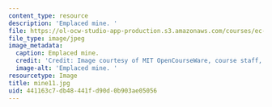 ```yaml
---
content_type: resource
description: 'Emplaced mine. '
file: https://ol-ocw-studio-app-production.s3.amazonaws.com/courses/ec-s06-design-for-demining-spring-2007/441163c7db48441fd90d0b903ae05056_mine11.jpg
file_type: image/jpeg
image_metadata:
  caption: Emplaced mine.
  credit: 'Credit: Image courtesy of MIT OpenCourseWare, course staff, and students.'
  image-alt: 'Emplaced mine. '
resourcetype: Image
title: mine11.jpg
uid: 441163c7-db48-441f-d90d-0b903ae05056
---
```

